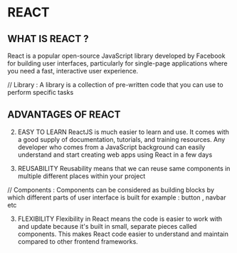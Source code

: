 # **REACT**

## WHAT IS REACT ?
React is a popular open-source JavaScript library  developed by Facebook for building user interfaces, particularly for single-page applications where you need a fast, interactive user experience.

// Library : A library is a collection of pre-written code that you can use to perform specific tasks

## ADVANTAGES OF REACT 

2) EASY TO LEARN
ReactJS is much easier to learn and use. It comes with a good supply of documentation, tutorials, and training resources. Any developer who comes from a JavaScript background can easily understand and start creating web apps using React in a few days


2) REUSABILITY 
Reusability means that we can reuse same components in multiple different places within your project 

// Components : Components can be considered as building blocks by which different parts of user interface is built for example : button , navbar etc

3) FLEXIBILITY 
Flexibility in React means the code is easier to work with and update because it's built in small, separate pieces called components. This makes React code easier to understand and maintain compared to other frontend frameworks.


 